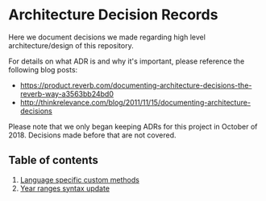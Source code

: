 # Architecture Decision Records

Here we document decisions we made regarding high level architecture/design of this repository.

For details on what ADR is and why it's important, please reference the following blog posts:

 - https://product.reverb.com/documenting-architecture-decisions-the-reverb-way-a3563bb24bd0
 - http://thinkrelevance.com/blog/2011/11/15/documenting-architecture-decisions

Please note that we only began keeping ADRs for this project in October of 2018. Decisions made before that are not covered.

## Table of contents

 1. [Language specific custom methods](adr-001.md)
 1. [Year ranges syntax update](adr-002.md)
